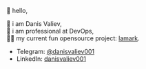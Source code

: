 👋 hello,  

🙂 i am Danis Valiev,  
🥷 i am professional at DevOps,  
👨‍💻 my current fun opensource project: [lamark](https://github.com/danisvaliev001/lamark).

+ Telegram: [@danisvaliev001](https://t.me/danisvaliev001)  
+ LinkedIn: [danisvaliev001](https://www.linkedin.com/in/danisvaliev001/)
